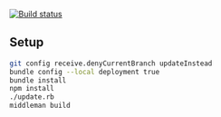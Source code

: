 [![Build status](https://ci.appveyor.com/api/projects/status/otamhaq5pj75ektk/branch/master?svg=true)](https://ci.appveyor.com/project/cfillion/reapack-com/branch/master)

## Setup

```sh
git config receive.denyCurrentBranch updateInstead
bundle config --local deployment true
bundle install
npm install
./update.rb
middleman build
```
